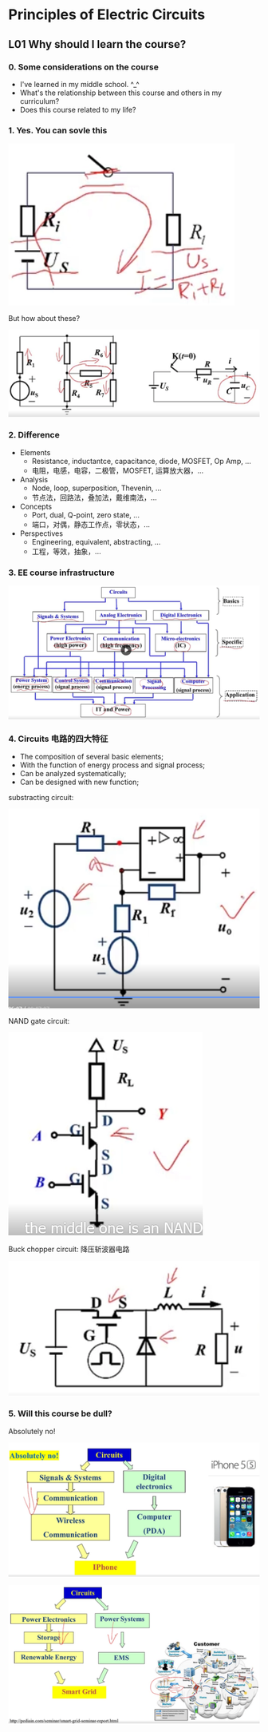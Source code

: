 # Principles of Electric Circuits

## L01 Why should I learn the course?

### 0. Some considerations on the course

- I've learned in my middle school. ^_^
- What's the relationship between this course and others in my curriculum?
- Does this course related to my life?

### 1. Yes. You can sovle this

![picture 6](img/1685243117894.png)  

But how about these?

![picture 7](img/1685243179688.png)  

### 2. Difference

- Elements
  - Resistance, inductantce, capacitance, diode, MOSFET, Op Amp, ...
  - 电阻，电感，电容，二极管，MOSFET, 运算放大器，...
- Analysis
  - Node, loop, superposition, Thevenin, ...
  - 节点法，回路法，叠加法，戴维南法，...
- Concepts
  - Port, dual, Q-point, zero state, ...
  - 端口，对偶，静态工作点，零状态，...
- Perspectives
  - Engineering, equivalent, abstracting, ...
  - 工程，等效，抽象，...

### 3. EE course infrastructure

![picture 10](img/20230528111634.png)  

### 4. Circuits 电路的四大特征

- The composition of several basic elements;
- With the function of energy process and signal process;
- Can be analyzed systematically;
- Can be designed with new function;

substracting circuit:

![picture 11](img/20230528111858.png)  

NAND gate circuit:

![picture 12](img/20230528111939.png)  

Buck chopper circuit: 降压斩波器电路

![picture 13](img/20230528112017.png)  

### 5. Will this course be dull?

Absolutely no!

![picture 14](img/20230528112312.png)  

![picture 15](img/20230528112406.png)  

